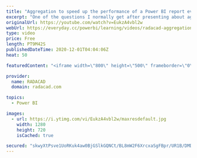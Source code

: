 ```yaml
---
title: "Aggregation to speed up the performance of a Power BI report even if all IMPORTED"
excerpt: "One of the questions I normally get after presenting about aggregations in Power BI is that, does the aggregation works only for Composite mode and in scenarios to speed up the DirectQuery? or does it work in import mode as well? This video is about this question and shows how you can speed up your model"
originalUrl: https://youtube.com/watch?v=EukzA4vbl2w
webUrl: https://everyday.cc/powerbi/learning/videos/radacad-aggregation-to-speed-up-the-performance-of-a-power-bi-report-even-if-all-imported/
type: video
price: Free
length: PT9M42S
publishedDateTime: 2020-12-01T04:04:06Z
heat: 50

featuredContent: "<iframe width=\"800\" height=\"500\" frameborder=\"0\" src=\"https://www.youtube.com/embed/EukzA4vbl2w\" allow=\"accelerometer; autoplay; encrypted-media; gyroscope; picture-in-picture\" allowfullscreen></iframe>"

provider:
  name: RADACAD
  domain: radacad.com

topics:
  - Power BI

images:
  - url: https://i.ytimg.com/vi/EukzA4vbl2w/maxresdefault.jpg
    width: 1280
    height: 720
    isCached: true

secured: "skwyXtPsve1UoRKuk4aw0BjGSlkGQNCt/BL8mW2F6XrcxaSgFBpr/UR1B/DMDaw5f7CEzUQe42wjmL/Q5ewacUNkNbEDQyITfbbmKlUqU4ZIzGhwkn4M7kzt9k6E/532xBTYr2I88/vc6BOQmewlhJfj9XN+PXeaUyXDv89UUo1f0tG4s43cLxVZJfAydmFF2nqqmqcGqjZG4auBCmLnLEPJzWPAYSc8s8s1r++ZwkxjweYHQo/KdMDupzBvPyRmOmFc+j4uB80l7PmK8u8AzKPF2ebSKoBXqGdZCG+qbozW0uZTu2dOAJtVmgju9UTnBp0xpcKXCbBvO4D7oQpHLlUNoEBglmoOyZYXEJd/7VQPT3q46/uUmonyhX2+NFDveRJRY1fYNYljg0B/nw01Cgw3V/xfmQFyAJ4C67SjkKk=;wtxLUDanG31xzEzOEPfZJA=="
---
```


